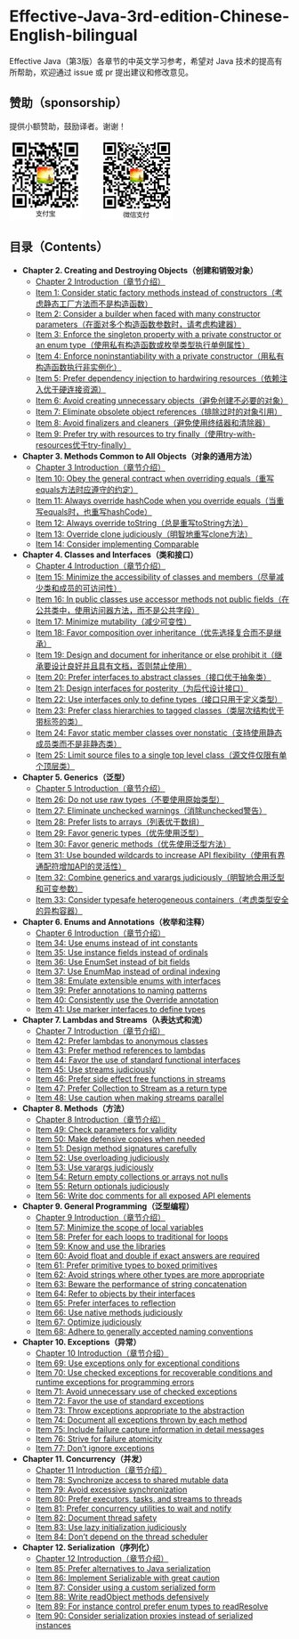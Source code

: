 # Effective-Java-3rd-edition-Chinese-English-bilingual
Effective Java（第3版）各章节的中英文学习参考，希望对 Java 技术的提高有所帮助，欢迎通过 issue 或 pr 提出建议和修改意见。

## 赞助（sponsorship）
提供小额赞助，鼓励译者。谢谢！
<div>
    <img src="image/alipay.png" width="130" height="145"/>
    <img style="margin-left:30px" src="image/wechatpay.png" width="130" height="145"/>
</div>

## 目录（Contents）
- **Chapter 2. Creating and Destroying Objects（创建和销毁对象）**
    - [Chapter 2 Introduction（章节介绍）](Chapter-2-Introduction.md)
    - [Item 1: Consider static factory methods instead of constructors（考虑静态工厂方法而不是构造函数）](Chapter-2-Item-1-Consider-static-factory-methods-instead-of-constructors.md)
    - [Item 2: Consider a builder when faced with many constructor parameters（在面对多个构造函数参数时，请考虑构建器）](Chapter-2-Item-2-Consider-a-builder-when-faced-with-many-constructor-parameters.md)
    - [Item 3: Enforce the singleton property with a private constructor or an enum type（使用私有构造函数或枚举类型执行单例属性）](Chapter-2-Item-3-Enforce-the-singleton-property-with-a-private-constructor-or-an-enum-type.md)
    - [Item 4: Enforce noninstantiability with a private constructor（用私有构造函数执行非实例化）](Chapter-2-Item-4-Enforce-noninstantiability-with-a-private-constructor.md)
    - [Item 5: Prefer dependency injection to hardwiring resources（依赖注入优于硬连接资源）](Chapter-2-Item-5-Prefer-dependency-injection-to-hardwiring-resources.md)
    - [Item 6: Avoid creating unnecessary objects（避免创建不必要的对象）](Chapter-2-Item-6-Avoid-creating-unnecessary-objects.md)
    - [Item 7: Eliminate obsolete object references（排除过时的对象引用）](Chapter-2-Item-7-Eliminate-obsolete-object-references.md)
    - [Item 8: Avoid finalizers and cleaners（避免使用终结器和清除器）](Chapter-2-Item-8-Avoid-finalizers-and-cleaners.md)
    - [Item 9: Prefer try with resources to try finally（使用try-with-resources优于try-finally）](Chapter-2-Item-9-Prefer-try-with-resources-to-try-finally.md)
- **Chapter 3. Methods Common to All Objects（对象的通用方法）**
    - [Chapter 3 Introduction（章节介绍）](Chapter-3-Introduction.md)
    - [Item 10: Obey the general contract when overriding equals（重写equals方法时应遵守的约定）](Chapter-3-Item-10-Obey-the-general-contract-when-overriding-equals.md)
    - [Item 11: Always override hashCode when you override equals（当重写equals时，也重写hashCode）](Chapter-3-Item-11-Always-override-hashCode-when-you-override-equals.md)
    - [Item 12: Always override toString（总是重写toString方法）](Chapter-3-Item-12-Always-override-toString.md)
    - [Item 13: Override clone judiciously（明智地重写clone方法）](Chapter-3-Item-13-Override-clone-judiciously.md)
    - [Item 14: Consider implementing Comparable](Chapter-3-Item-14-Consider-implementing-Comparable.md)
- **Chapter 4. Classes and Interfaces（类和接口）**
    - [Chapter 4 Introduction（章节介绍）](Chapter-4-Introduction.md)
    - [Item 15: Minimize the accessibility of classes and members（尽量减少类和成员的可访问性）](Chapter-4-Item-15-Minimize-the-accessibility-of-classes-and-members.md)
    - [Item 16: In public classes use accessor methods not public fields（在公共类中，使用访问器方法，而不是公共字段）](Chapter-4-Item-16-In-public-classes-use-accessor-methods-not-public-fields.md)
    - [Item 17: Minimize mutability（减少可变性）](Chapter-4-Item-17-Minimize-mutability.md)
    - [Item 18: Favor composition over inheritance（优先选择复合而不是继承）](Chapter-4-Item-18-Favor-composition-over-inheritance.md)
    - [Item 19: Design and document for inheritance or else prohibit it（继承要设计良好并且具有文档，否则禁止使用）](Chapter-4-Item-19-Design-and-document-for-inheritance-or-else-prohibit-it.md)
    - [Item 20: Prefer interfaces to abstract classes（接口优于抽象类）](Chapter-4-Item-20-Prefer-interfaces-to-abstract-classes.md)
    - [Item 21: Design interfaces for posterity（为后代设计接口）](Chapter-4-Item-21-Design-interfaces-for-posterity.md)
    - [Item 22: Use interfaces only to define types（接口只用于定义类型）](Chapter-4-Item-22-Use-interfaces-only-to-define-types.md)
    - [Item 23: Prefer class hierarchies to tagged classes（类层次结构优于带标签的类）](Chapter-4-Item-23-Prefer-class-hierarchies-to-tagged-classes.md)
    - [Item 24: Favor static member classes over nonstatic（支持使用静态成员类而不是非静态类）](Chapter-4-Item-24-Favor-static-member-classes-over-nonstatic.md)
    - [Item 25: Limit source files to a single top level class（源文件仅限有单个顶层类）](Chapter-4-Item-25-Limit-source-files-to-a-single-top-level-class.md)
- **Chapter 5. Generics（泛型）**
    - [Chapter 5 Introduction（章节介绍）](Chapter-5-Introduction.md)
    - [Item 26: Do not use raw types（不要使用原始类型）](Chapter-5-Item-26-Do-not-use-raw-types.md)
    - [Item 27: Eliminate unchecked warnings（消除unchecked警告）](Chapter-5-Item-27-Eliminate-unchecked-warnings.md)
    - [Item 28: Prefer lists to arrays（列表优于数组）](Chapter-5-Item-28-Prefer-lists-to-arrays.md)
    - [Item 29: Favor generic types（优先使用泛型）](Chapter-5-Item-29-Favor-generic-types.md)
    - [Item 30: Favor generic methods（优先使用泛型方法）](Chapter-5-Item-30-Favor-generic-methods.md)
    - [Item 31: Use bounded wildcards to increase API flexibility（使用有界通配符增加API的灵活性）](Chapter-5-Item-31-Use-bounded-wildcards-to-increase-API-flexibility.md)
    - [Item 32: Combine generics and varargs judiciously（明智地合用泛型和可变参数）](Chapter-5-Item-32-Combine-generics-and-varargs-judiciously.md)
    - [Item 33: Consider typesafe heterogeneous containers（考虑类型安全的异构容器）](Chapter-5-Item-33-Consider-typesafe-heterogeneous-containers.md)
- **Chapter 6. Enums and Annotations（枚举和注释）**
    - [Chapter 6 Introduction（章节介绍）](Chapter-6-Introduction.md)
    - [Item 34: Use enums instead of int constants](Chapter-6-Item-34-Use-enums-instead-of-int-constants.md)
    - [Item 35: Use instance fields instead of ordinals](Chapter-6-Item-35-Use-instance-fields-instead-of-ordinals.md)
    - [Item 36: Use EnumSet instead of bit fields](Chapter-6-Item-36-Use-EnumSet-instead-of-bit-fields.md)
    - [Item 37: Use EnumMap instead of ordinal indexing](Chapter-6-Item-36-Use-EnumSet-instead-of-bit-fields.md)
    - [Item 38: Emulate extensible enums with interfaces](Chapter-6-Item-38-Emulate-extensible-enums-with-interfaces.md)
    - [Item 39: Prefer annotations to naming patterns](Chapter-6-Item-39-Prefer-annotations-to-naming-patterns.md)
    - [Item 40: Consistently use the Override annotation](Chapter-6-Item-40-Consistently-use-the-Override-annotation.md)
    - [Item 41: Use marker interfaces to define types](Chapter-6-Item-41-Use-marker-interfaces-to-define-types.md)
- **Chapter 7. Lambdas and Streams（λ表达式和流）**
    - [Chapter 7 Introduction（章节介绍）](Chapter-7-Introduction.md)
    - [Item 42: Prefer lambdas to anonymous classes](Chapter-7-Item-42-Prefer-lambdas-to-anonymous-classes.md)
    - [Item 43: Prefer method references to lambdas](Chapter-7-Item-43-Prefer-method-references-to-lambdas.md)
    - [Item 44: Favor the use of standard functional interfaces](Chapter-7-Item-44-Favor-the-use-of-standard-functional-interfaces.md)
    - [Item 45: Use streams judiciously](Chapter-7-Item-45-Use-streams-judiciously.md)
    - [Item 46: Prefer side effect free functions in streams](Chapter-7-Item-46-Prefer-side-effect-free-functions-in-streams.md)
    - [Item 47: Prefer Collection to Stream as a return type](Chapter-7-Item-47-Prefer-Collection-to-Stream-as-a-return-type.md)
    - [Item 48: Use caution when making streams parallel](Chapter-7-Item-48-Use-caution-when-making-streams-parallel.md)
- **Chapter 8. Methods（方法）**
    - [Chapter 8 Introduction（章节介绍）](Chapter-8-Introduction.md)
    - [Item 49: Check parameters for validity](Chapter-8-Item-49-Check-parameters-for-validity.md)
    - [Item 50: Make defensive copies when needed](Chapter-8-Item-50-Make-defensive-copies-when-needed.md)
    - [Item 51: Design method signatures carefully](Chapter-8-Item-51-Design-method-signatures-carefully.md)
    - [Item 52: Use overloading judiciously](Chapter-8-Item-52-Use-overloading-judiciously.md)
    - [Item 53: Use varargs judiciously](Chapter-8-Item-53-Use-varargs-judiciously.md)
    - [Item 54: Return empty collections or arrays not nulls](Chapter-8-Item-54-Return-empty-collections-or-arrays-not-nulls.md)
    - [Item 55: Return optionals judiciously](Chapter-8-Item-55-Return-optionals-judiciously.md)
    - [Item 56: Write doc comments for all exposed API elements](Chapter-8-Item-56-Write-doc-comments-for-all-exposed-API-elements.md)
- **Chapter 9. General Programming（泛型编程）**
    - [Chapter 9 Introduction（章节介绍）](Chapter-9-Introduction.md)
    - [Item 57: Minimize the scope of local variables](Chapter-9-Item-57-Minimize-the-scope-of-local-variables.md)
    - [Item 58: Prefer for each loops to traditional for loops](Chapter-9-Item-58-Prefer-for-each-loops-to-traditional-for-loops.md)
    - [Item 59: Know and use the libraries](Chapter-9-Item-59-Know-and-use-the-libraries.md)
    - [Item 60: Avoid float and double if exact answers are required](Chapter-9-Item-60-Avoid-float-and-double-if-exact-answers-are-required.md)
    - [Item 61: Prefer primitive types to boxed primitives](Chapter-9-Item-61-Prefer-primitive-types-to-boxed-primitives.md)
    - [Item 62: Avoid strings where other types are more appropriate](Chapter-9-Item-62-Avoid-strings-where-other-types-are-more-appropriate.md)
    - [Item 63: Beware the performance of string concatenation](Chapter-9-Item-63-Beware-the-performance-of-string-concatenation.md)
    - [Item 64: Refer to objects by their interfaces](Chapter-9-Item-64-Refer-to-objects-by-their-interfaces.md)
    - [Item 65: Prefer interfaces to reflection](Chapter-9-Item-65-Prefer-interfaces-to-reflection.md)
    - [Item 66: Use native methods judiciously](Chapter-9-Item-66-Use-native-methods-judiciously.md)
    - [Item 67: Optimize judiciously](Chapter-9-Item-67-Optimize-judiciously.md)
    - [Item 68: Adhere to generally accepted naming conventions](Chapter-9-Item-68-Adhere-to-generally-accepted-naming-conventions.md)
- **Chapter 10. Exceptions（异常）**
    - [Chapter 10 Introduction（章节介绍）](Chapter-10-Introduction.md)
    - [Item 69: Use exceptions only for exceptional conditions](Chapter-10-Item-69-Use-exceptions-only-for-exceptional-conditions.md)
    - [Item 70: Use checked exceptions for recoverable conditions and runtime exceptions for programming errors](Chapter-10-Item-70-Use-checked-exceptions-for-recoverable-conditions-and-runtime-exceptions-for-programming-errors.md)
    - [Item 71: Avoid unnecessary use of checked exceptions](Chapter-10-Item-71-Avoid-unnecessary-use-of-checked-exceptions.md)
    - [Item 72: Favor the use of standard exceptions](Chapter-10-Item-72-Favor-the-use-of-standard-exceptions.md)
    - [Item 73: Throw exceptions appropriate to the abstraction](Chapter-10-Item-73-Throw-exceptions-appropriate-to-the-abstraction.md)
    - [Item 74: Document all exceptions thrown by each method](Chapter-10-Item-74-Document-all-exceptions-thrown-by-each-method.md)
    - [Item 75: Include failure capture information in detail messages](Chapter-10-Item-75-Include-failure-capture-information-in-detail-messages.md)
    - [Item 76: Strive for failure atomicity](Chapter-10-Item-76-Strive-for-failure-atomicity.md)
    - [Item 77: Don’t ignore exceptions](Chapter-10-Item-77-Don’t-ignore-exceptions.md)
- **Chapter 11. Concurrency（并发）**
    - [Chapter 11 Introduction（章节介绍）](Chapter-11-Introduction.md)
    - [Item 78: Synchronize access to shared mutable data](Chapter-11-Item-78-Synchronize-access-to-shared-mutable-data.md)
    - [Item 79: Avoid excessive synchronization](Chapter-11-Item-79-Avoid-excessive-synchronization.md)
    - [Item 80: Prefer executors, tasks, and streams to threads](Chapter-11-Item-80-Prefer-executors,-tasks,-and-streams-to-threads.md)
    - [Item 81: Prefer concurrency utilities to wait and notify](Chapter-11-Item-81-Prefer-concurrency-utilities-to-wait-and-notify.md)
    - [Item 82: Document thread safety](Chapter-11-Item-82-Document-thread-safety.md)
    - [Item 83: Use lazy initialization judiciously](Chapter-11-Item-83-Use-lazy-initialization-judiciously.md)
    - [Item 84: Don’t depend on the thread scheduler](Chapter-11-Item-84-Don’t-depend-on-the-thread-scheduler.md)
- **Chapter 12. Serialization（序列化）**
    - [Chapter 12 Introduction（章节介绍）](Chapter-12-Introduction.md)
    - [Item 85: Prefer alternatives to Java serialization](Chapter-12-Item-85-Prefer-alternatives-to-Java-serialization.md)
    - [Item 86: Implement Serializable with great caution](Chapter-12-Item-86-Implement-Serializable-with-great-caution.md)
    - [Item 87: Consider using a custom serialized form](Chapter-12-Item-87-Consider-using-a-custom-serialized-form.md)
    - [Item 88: Write readObject methods defensively](Chapter-12-Item-88-Write-readObject-methods-defensively.md)
    - [Item 89: For instance control prefer enum types to readResolve](Chapter-12-Item-89-For-instance-control-prefer-enum-types-to-readResolve.md)
    - [Item 90: Consider serialization proxies instead of serialized instances](Chapter-12-Item-90-Consider-serialization-proxies-instead-of-serialized-instances.md)
